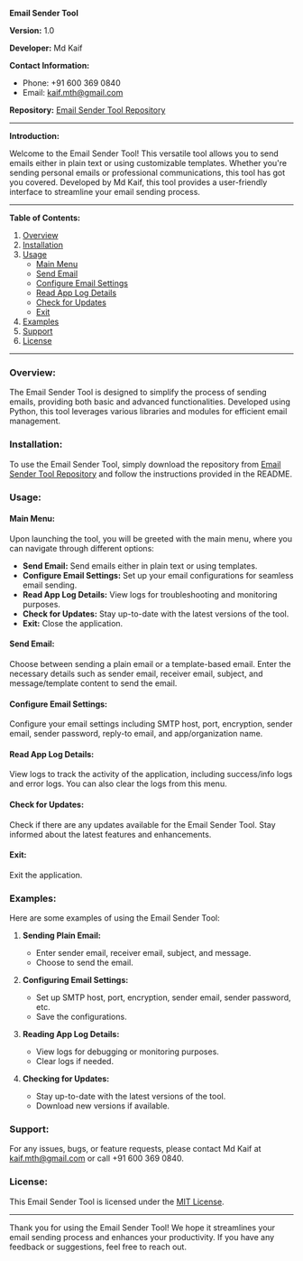 **Email Sender Tool**

**Version:** 1.0

**Developer:** Md Kaif

**Contact Information:**
- Phone: +91 600 369 0840
- Email: kaif.mth@gmail.com

**Repository:** [Email Sender Tool Repository](https://github.com/tosprodev/Email-Sender-Tool)

---

**Introduction:**

Welcome to the Email Sender Tool! This versatile tool allows you to send emails either in plain text or using customizable templates. Whether you're sending personal emails or professional communications, this tool has got you covered. Developed by Md Kaif, this tool provides a user-friendly interface to streamline your email sending process.

---

**Table of Contents:**
1. [Overview](#overview)
2. [Installation](#installation)
3. [Usage](#usage)
    - [Main Menu](#main-menu)
    - [Send Email](#send-email)
    - [Configure Email Settings](#configure-email-settings)
    - [Read App Log Details](#read-app-log-details)
    - [Check for Updates](#check-for-updates)
    - [Exit](#exit)
4. [Examples](#examples)
5. [Support](#support)
6. [License](#license)

---

### Overview:

The Email Sender Tool is designed to simplify the process of sending emails, providing both basic and advanced functionalities. Developed using Python, this tool leverages various libraries and modules for efficient email management.

### Installation:

To use the Email Sender Tool, simply download the repository from [Email Sender Tool Repository](https://github.com/tosprodev/Email-Sender-Tool) and follow the instructions provided in the README.

### Usage:

#### Main Menu:

Upon launching the tool, you will be greeted with the main menu, where you can navigate through different options:

- **Send Email:** Send emails either in plain text or using templates.
- **Configure Email Settings:** Set up your email configurations for seamless email sending.
- **Read App Log Details:** View logs for troubleshooting and monitoring purposes.
- **Check for Updates:** Stay up-to-date with the latest versions of the tool.
- **Exit:** Close the application.

#### Send Email:

Choose between sending a plain email or a template-based email. Enter the necessary details such as sender email, receiver email, subject, and message/template content to send the email.

#### Configure Email Settings:

Configure your email settings including SMTP host, port, encryption, sender email, sender password, reply-to email, and app/organization name.

#### Read App Log Details:

View logs to track the activity of the application, including success/info logs and error logs. You can also clear the logs from this menu.

#### Check for Updates:

Check if there are any updates available for the Email Sender Tool. Stay informed about the latest features and enhancements.

#### Exit:

Exit the application.

### Examples:

Here are some examples of using the Email Sender Tool:

1. **Sending Plain Email:**
    - Enter sender email, receiver email, subject, and message.
    - Choose to send the email.

2. **Configuring Email Settings:**
    - Set up SMTP host, port, encryption, sender email, sender password, etc.
    - Save the configurations.

3. **Reading App Log Details:**
    - View logs for debugging or monitoring purposes.
    - Clear logs if needed.

4. **Checking for Updates:**
    - Stay up-to-date with the latest versions of the tool.
    - Download new versions if available.

### Support:

For any issues, bugs, or feature requests, please contact Md Kaif at kaif.mth@gmail.com or call +91 600 369 0840.

### License:

This Email Sender Tool is licensed under the [MIT License](https://opensource.org/licenses/MIT).

---

Thank you for using the Email Sender Tool! We hope it streamlines your email sending process and enhances your productivity. If you have any feedback or suggestions, feel free to reach out.
